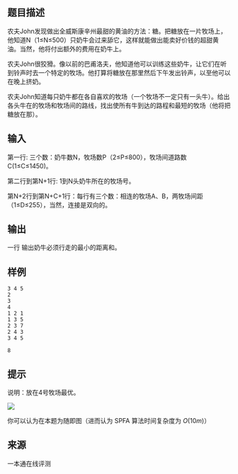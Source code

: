 ## 题目描述

农夫John发现做出全威斯康辛州最甜的黄油的方法：糖。把糖放在一片牧场上，他知道N（1≤N≤500）只奶牛会过来舔它，这样就能做出能卖好价钱的超甜黄油。当然，他将付出额外的费用在奶牛上。

农夫John很狡猾。像以前的巴甫洛夫，他知道他可以训练这些奶牛，让它们在听到铃声时去一个特定的牧场。他打算将糖放在那里然后下午发出铃声，以至他可以在晚上挤奶。

农夫John知道每只奶牛都在各自喜欢的牧场（一个牧场不一定只有一头牛）。给出各头牛在的牧场和牧场间的路线，找出使所有牛到达的路程和最短的牧场（他将把糖放在那）。

## 输入

第一行: 三个数：奶牛数N，牧场数P（2≤P≤800），牧场间道路数C(1≤C≤1450)。

第二行到第N+1行: 1到N头奶牛所在的牧场号。

第N+2行到第N+C+1行：每行有三个数：相连的牧场A、B，两牧场间距（1≤D≤255），当然，连接是双向的。

## 输出

一行 输出奶牛必须行走的最小的距离和。

## 样例

```input1
3 4 5
2
3
4
1 2 1
1 3 5
2 3 7
2 4 3
3 4 5
```

```output1
8
```

## 提示

说明：放在4号牧场最优。

![](file://1345.gif)

你可以认为在本题为随即图（进而认为 SPFA 算法时间复杂度为 $O(10m)$）

 ## 来源

 一本通在线评测 